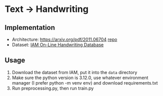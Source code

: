 # Text -> Handwriting
## Implementation
* Architecture: https://arxiv.org/pdf/2011.06704 [repo](https://github.com/tcl9876/Diffusion-Handwriting-Generation/tree/master)
* Dataset: [IAM On-Line Handwriting Database](https://fki.tic.heia-fr.ch/databases/download-the-iam-on-line-handwriting-database)

## Usage
1. Download the dataset from IAM,  put it into the ``data`` directory
2. Make sure the python version is 3.12.0, use whatever environment manager (I prefer python -m venv env) and download requirements.txt
3. Run preprocessing.py, then run train.py
